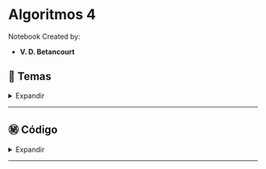 # Algoritmos 4

Notebook Created by:

- **V. D. Betancourt**




## 📑 Temas

<details>
    <summary> Expandir </summary>

    - Desarrollar, modelar y analizar algoritmos según diferentes técnicas para resolver el problema de organizar los horarios de partidos de La Liga.



![]()

Créditos: Imagen de []()
   
</details>

----------------





## ㊙️ **Código**

<details>
    <summary> Expandir </summary>

Véase el Notebook:

- [Algoritmos Notebook 4](https://github.com/vbleal/AlgoritmosOptimizacion/blob/main/AO4/GH_Algoritmos_04.ipynb)

</details>

----------------








